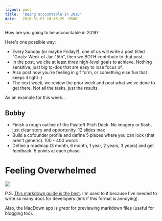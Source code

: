 ```yaml
---
layout: post
title:  "Being accountable in 2018"
date:   2018-01-02 10:36:29 -0500
---
```

How are you going to be accountable in 2018?

Here's one possible way:

- Every Sunday (or maybe Friday?), one of us will write a post titled "Goals: Week of Jan 15th", then we BOTH contribute to that post.
- In the post, we cite at least *three* high-level goals to achieve. Nothing sensitive, just big to-dos that are easy to lose focus of.
- Also post how you're feeling in gif form, or something else fun that keeps it light :)
- The next week, we review the prior week and post what we've done to get there. Not all the tasks, just the _results_.

As an example for this week...

Bobby
-------
- Finish a rough outline of the Payitoff Pitch Deck. No imagery or flash, just clear story and opportunity. 12 slides max
- Build a cofounder profile and define 5 places where you can look (that aren't generic). 100 - 400 words
- Define a roadmap (3 month, 6 month, 1 year, 2 years, 3 years) and get feedback. 5 points at each phase.


Feeling Overwhelmed
==========

![](https://media2.giphy.com/media/ETM2m9EI2pge4/giphy.gif)

P.S. [This markdown guide is the best](https://daringfireball.net/projects/markdown/syntax). I'm used to it because I've needed to write so many docs for developers (lmk if this format is annoying).

Also, the MacDown app is _great_ for previewing markdown files (useful for blogging too).
